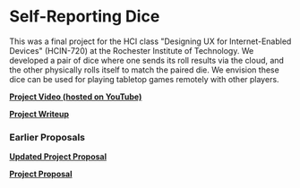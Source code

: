 # Self-Reporting Dice

This was a final project for the HCI class "Designing UX for Internet-Enabled Devices" (HCIN-720) at the Rochester Institute of Technology. We developed a pair of dice where one sends its roll results via the cloud, and the other physically rolls itself to match the paired die. We envision these dice can be used for playing tabletop games remotely with other players.


[**Project Video (hosted on YouTube)**](https://youtu.be/str3CotXbzo)

[**Project Writeup**](https://github.com/amandayung/self-reporting-dice/blob/master/final-project-writeup.pdf)


### Earlier Proposals

[**Updated Project Proposal**](https://github.com/amandayung/self-reporting-dice/blob/master/final-project-proposal-updated.pdf)

[**Project Proposal**](https://github.com/amandayung/self-reporting-dice/blob/master/final-project-proposal.pdf)